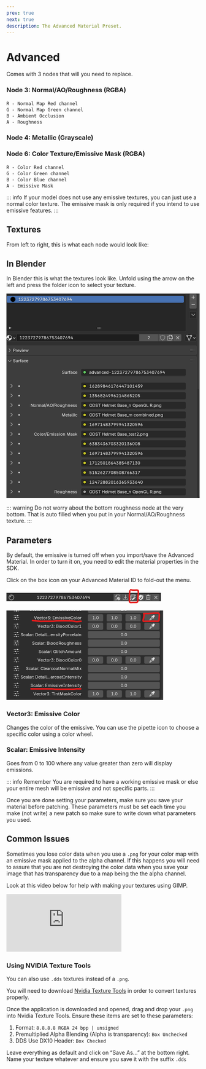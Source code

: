 ```yaml
---
prev: true
next: true
description: The Advanced Material Preset.
---
```


# Advanced

Comes with 3 nodes that will you need to replace.

### Node 3: Normal/AO/Roughness (RGBA)
	R - Normal Map Red channel
	G - Normal Map Green channel
	B - Ambient Occlusion
	A - Roughness

### Node 4: Metallic (Grayscale)

### Node 6: Color Texture/Emissive Mask (RGBA)
	R - Color Red channel
	G - Color Green channel
	B - Color Blue channel
	A - Emissive Mask

::: info
If your model does not use any emissive textures, you can just use a normal color texture. The emissive mask is only required if you intend to use emissive features.
:::



## Textures
From left to right, this is what each node would look like:



## In Blender
In Blender this is what the textures look like. Unfold using the arrow on the left and press the folder icon to select your texture.

![Advanced Blender Preview](../public/images/advanced-material/advanced-blender.png)

::: warning
Do not worry about the bottom roughness node at the very bottom. That is auto filled when you put in your Normal/AO/Roughness texture.
:::



## Parameters
By default, the emissive is turned off when you import/save the Advanced Material. In order to turn it on, you need to edit the material properties in the SDK. 

Click on the box icon on your Advanced Material ID to fold-out the menu.

![Open Material Editor](../public/images/materials/open-material-editor.png)

![Advanced Parameters](../public/images/advanced-material/advanced-parameters.png)

### Vector3: Emissive Color 
Changes the color of the emissive. You can use the pipette icon to choose a specific color using a color wheel.

### Scalar: Emissive Intensity 
Goes from 0 to 100 where any value greater than zero will display emissions. 

::: info Remember
You are required to have a working emissive mask or else your entire mesh will be emissive and not specific parts.
:::

Once you are done setting your parameters, make sure you save your material before patching. These parameters must be set each time you make (not write) a new patch so make sure to write down what parameters you used.



## Common Issues

Sometimes you lose color data when you use a `.png` for your color map with an emissive mask applied to the alpha channel. If this happens you will need to assure that you are not destroying the color data when you save your image that has transparency due to a map being the the alpha channel.

Look at this video below for help with making your textures using GIMP.

<iframe src="https://www.youtube.com/embed/_DgluHpRMEM" title="Alpha Channel Masking" frameborder="0" allowfullscreen></iframe>

### Using NVIDIA Texture Tools
You can also use `.dds` textures instead of a `.png`. 

You will need to download [Nvidia Texture Tools](https://developer.nvidia.com/texture-tools-exporter) in order to convert textures properly.

Once the application is downloaded and opened, drag and drop your `.png` into Nvidia Texture Tools. Ensure these items are set to these parameters:

1. Format: `8.8.8.8 RGBA 24 bpp | unsigned`
2. Premultiplied Alpha Blending (Alpha is transparency): `Box Unchecked`
3. DDS Use DX10 Header: `Box Checked`

Leave everything as default and click on “Save As…” at the bottom right. Name your texture whatever and ensure you save it with the suffix `.dds`
